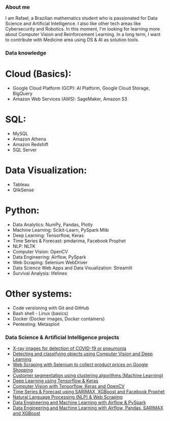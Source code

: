 ### About me
I am Rafael, a Brazilian mathematics student who is passionated for Data Science and Artificial Intelligence. I also like other tech areas like Cybersecurity and Robotics. In this moment, I'm looking for learning more about Computer Vision and Reinforcement Learning. In a long term, I want to contribute with Medicine area using DS & AI as solution tools.

### Data knowledge
# Cloud (Basics):
- Google Cloud Platform (GCP): AI Platform, Google Cloud Storage, BigQuery
- Amazon Web Services (AWS): SageMaker, Amazon S3
# SQL: 
- MySQL
- Amazon Athena
- Amazon Redshift 
- SQL Server 
# Data Visualization: 
- Tableau
- QlikSense
# Python:
- Data Analytics: NumPy, Pandas, Plotly
- Machine Learning: Scikit-Learn, PySpark Mlib
- Deep Learning: Tensorflow, Keras
- Time Series & Forecast: pmdarima, Facebook Prophet
- NLP: NLTK
- Computer Vision: OpenCV
- Data Engineering: Airflow, PySpark
- Web Scraping: Selenium WebDriver
- Data Science Web Apps and Data Visualization: Streamlit
- Survival Analysis: lifelines
# Other systems:
- Code versioning with Git and GitHub
- Bash shell - Linux (basics)
- Docker (Docker images, Docker containers)
- Pentesting: Metasploit

### Data Science & Artificial Intelligence projects
- [X-ray images for detection of COVID-19 or pneumonia](https://github.com/rafaelcoelho1409/Chest-X-Ray-COVID-19)
- [Detecting and classifying objects using Computer Vision and Deep Learning](https://github.com/rafaelcoelho1409/Computer_Vision_AI_1)
- [Web Scraping with Selenium to collect product prices on Google Shopping](https://github.com/rafaelcoelho1409/GoogleShoppingBot)
- [Customer segmentation using clustering algorithms (Machine Learning)](https://github.com/rafaelcoelho1409/CustomerSegmentation)
- [Deep Learning using Tensorflow & Keras](https://github.com/rafaelcoelho1409/DeepLearning)
- [Computer Vision with Tensorflow, Keras and OpenCV](https://github.com/rafaelcoelho1409/ComputerVision)
- [Time Series & Forecast using SARIMAX, XGBoost and Facebook Prophet](https://github.com/rafaelcoelho1409/TimeSeriesForecast)
- [Natural Language Processing (NLP) & Web Scraping](https://github.com/rafaelcoelho1409/NLP-WebScraping)
- [Data Engineering and Machine Learning with Airflow & PySpark](https://github.com/rafaelcoelho1409/DataEngineering)
- [Data Engineering and Machine Learning with Airflow, Pandas, SARIMAX and XGBoost](https://github.com/rafaelcoelho1409/DataEngineering2)
